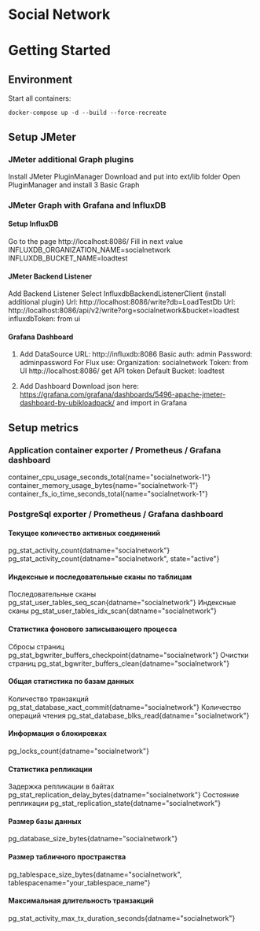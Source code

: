 Social Network 
============

# Getting Started

## Environment

Start all containers:

```
docker-compose up -d --build --force-recreate
```

## Setup JMeter

### JMeter additional Graph plugins

Install JMeter PluginManager
Download and put into ext/lib folder
Open PluginManager and install 3 Basic Graph

### JMeter Graph with Grafana and InfluxDB

#### Setup InfluxDB

Go to the page http://localhost:8086/
Fill in next value
INFLUXDB_ORGANIZATION_NAME=socialnetwork
INFLUXDB_BUCKET_NAME=loadtest

#### JMeter Backend Listener

Add Backend Listener 
Select InfluxdbBackendListenerClient (install additional plugin)
Url: http://localhost:8086/write?db=LoadTestDb
Url: http://localhost:8086/api/v2/write?org=socialnetwork&bucket=loadtest
influxdbToken: from ui

#### Grafana Dashboard

1. Add DataSource
URL: http://influxdb:8086
Basic auth: admin
Password: adminpassword
For Flux use:
Organization: socialnetwork
Token: from UI http://localhost:8086/ get API token
Default Bucket: loadtest

2. Add Dashboard
Download json here: https://grafana.com/grafana/dashboards/5496-apache-jmeter-dashboard-by-ubikloadpack/
and import in Grafana

## Setup metrics 

### Application container exporter / Prometheus / Grafana dashboard

container_cpu_usage_seconds_total{name="socialnetwork-1"} 
container_memory_usage_bytes{name="socialnetwork-1"}
container_fs_io_time_seconds_total{name="socialnetwork-1"}

### PostgreSql exporter / Prometheus / Grafana dashboard

#### Текущее количество активных соединений
pg_stat_activity_count{datname="socialnetwork"}
pg_stat_activity_count{datname="socialnetwork", state="active"}
#### Индексные и последовательные сканы по таблицам
Последовательные сканы
pg_stat_user_tables_seq_scan{datname="socialnetwork"}
Индексные сканы
pg_stat_user_tables_idx_scan{datname="socialnetwork"}
#### Статистика фонового записывающего процесса
Сбросы страниц
pg_stat_bgwriter_buffers_checkpoint{datname="socialnetwork"}
Очистки страниц
pg_stat_bgwriter_buffers_clean{datname="socialnetwork"}
#### Общая статистика по базам данных
Количество транзакций
pg_stat_database_xact_commit{datname="socialnetwork"}
Количество операций чтения
pg_stat_database_blks_read{datname="socialnetwork"}
####  Информация о блокировках
pg_locks_count{datname="socialnetwork"}
#### Статистика репликации
Задержка репликации в байтах
pg_stat_replication_delay_bytes{datname="socialnetwork"}
Состояние репликации
pg_stat_replication_state{datname="socialnetwork"}
#### Размер базы данных
pg_database_size_bytes{datname="socialnetwork"}
#### Размер табличного пространства
pg_tablespace_size_bytes{datname="socialnetwork", tablespacename="your_tablespace_name"}
#### Максимальная длительность транзакций
pg_stat_activity_max_tx_duration_seconds{datname="socialnetwork"}

